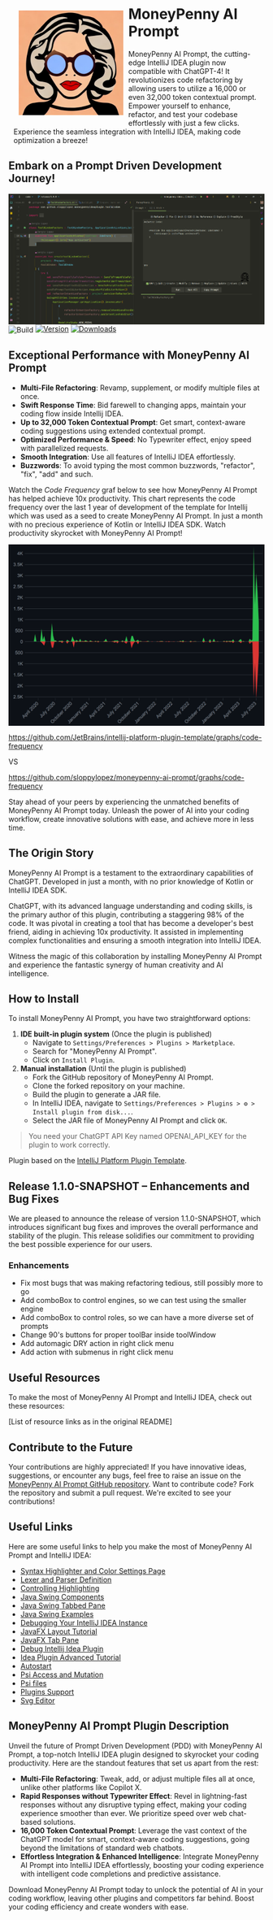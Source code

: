<div>
  <div style="margin: 10px;">
    <img style="margin: 10px;" src="src/main/resources/images/moneypenny4.jpg" alt="Prompt" height="206px" width="206px" align="left">
    <h1>MoneyPenny AI Prompt</h1>
  </div>
    <p style="margin: 10px;">
        MoneyPenny AI Prompt, the cutting-edge IntelliJ IDEA plugin now compatible with ChatGPT-4! It revolutionizes code refactoring by allowing users to utilize a 16,000 or even 32,000 token contextual prompt. Empower yourself to enhance, refactor, and test your codebase effortlessly with just a few clicks. Experience the seamless integration with IntelliJ IDEA, making code optimization a breeze!
    </p>
</div>

## Embark on a Prompt Driven Development Journey!

<img src="src/main/resources/images/img.png" alt="Prompt" align="center">
<br>
<img src="https://github.com/sloppylopez/moneypenny-idea-plugin/workflows/Build/badge.svg" alt="Build" align="center">
<a href="https://plugins.jetbrains.com/plugin/22252-moneypenny-ai"><img src="https://img.shields.io/jetbrains/plugin/v/22252-moneypenny-ai.svg" alt="Version"></a>
<a href="https://plugins.jetbrains.com/plugin/22252-moneypenny-ai"><img src="https://img.shields.io/jetbrains/plugin/d/22252-moneypenny-ai.svg" alt="Downloads"></a>

## Exceptional Performance with MoneyPenny AI Prompt

- **Multi-File Refactoring**: Revamp, supplement, or modify multiple files at once.
- **Swift Response Time**: Bid farewell to changing apps, maintain your coding flow inside Intellij IDEA.
- **Up to 32,000 Token Contextual Prompt**: Get smart, context-aware coding suggestions using extended contextual
  prompt.
- **Optimized Performance & Speed**: No Typewriter effect, enjoy speed with parallelized requests.
- **Smooth Integration**: Use all features of IntelliJ IDEA effortlessly.
- **Buzzwords**: To avoid typing the most common buzzwords, "refactor", "fix", "add" and such.

Watch the *Code Frequency* graf below to see how MoneyPenny AI Prompt has helped achieve
10x productivity. This chart represents the code frequency over the last 1 year of development of the template
for Intellij which was used as a seed to create MoneyPenny AI Prompt. In just a month with no precious
experience of Kotlin or IntelliJ IDEA SDK.
Watch productivity skyrocket with MoneyPenny AI Prompt!

<img src="src/main/resources/images/productivity_chart.png" alt="Code Frequency" align="center">

https://github.com/JetBrains/intellij-platform-plugin-template/graphs/code-frequency

VS

https://github.com/sloppylopez/moneypenny-ai-prompt/graphs/code-frequency

Stay ahead of your peers by experiencing the unmatched benefits of MoneyPenny AI Prompt today. Unleash the power of AI
into your coding workflow, create innovative solutions with ease, and achieve more in less time.

## The Origin Story

MoneyPenny AI Prompt is a testament to the extraordinary capabilities of ChatGPT. Developed in just a month, with no
prior knowledge of Kotlin or IntelliJ IDEA SDK.

ChatGPT, with its advanced language understanding and coding skills, is the primary author of this plugin, contributing
a staggering 98% of the code. It was pivotal in creating a tool that has become a developer's best friend, aiding in
achieving 10x productivity. It assisted in implementing complex functionalities and ensuring a smooth integration into
IntelliJ IDEA.

Witness the magic of this collaboration by installing MoneyPenny AI Prompt and experience the fantastic synergy of human
creativity and AI intelligence.

## How to Install

To install MoneyPenny AI Prompt, you have two straightforward options:

1. **IDE built-in plugin system** (Once the plugin is published)
    - Navigate to `Settings/Preferences > Plugins > Marketplace`.
    - Search for "MoneyPenny AI Prompt".
    - Click on `Install Plugin`.
2. **Manual installation** (Until the plugin is published)
    - Fork the GitHub repository of MoneyPenny AI Prompt.
    - Clone the forked repository on your machine.
    - Build the plugin to generate a JAR file.
    - In IntelliJ IDEA, navigate to `Settings/Preferences > Plugins > ⚙️ > Install plugin from disk...`.
    - Select the JAR file of MoneyPenny AI Prompt and click `OK`.

> You need your ChatGPT API Key named OPENAI_API_KEY for the plugin to work correctly.

Plugin based on
the [IntelliJ Platform Plugin Template](https://github.com/sloppylopez/moneypenny-idea-plugin/workflows/Build/badge.svg).

## Release 1.1.0-SNAPSHOT – Enhancements and Bug Fixes

We are pleased to announce the release of version 1.1.0-SNAPSHOT, which introduces significant bug fixes and improves
the overall performance and stability of the plugin. This release solidifies our commitment to providing the best
possible experience for our users.

### Enhancements

* Fix most bugs that was making refactoring tedious, still possibly more to go
* Add comboBox to control engines, so we can test using the smaller engine
* Add comboBox to control roles, so we can have a more diverse set of prompts
* Change 90's buttons for proper toolBar inside toolWindow
* Add automagic DRY action in right click menu
* Add action with submenus in right click menu

## Useful Resources

To make the most of MoneyPenny AI Prompt and IntelliJ IDEA, check out these resources:

[List of resource links as in the original README]

## Contribute to the Future

Your contributions are highly appreciated! If you have innovative ideas, suggestions, or encounter any bugs, feel free
to raise an issue on
the [MoneyPenny AI Prompt GitHub repository](https://github.com/sloppylopez/moneypenny-idea-plugin). Want to contribute
code? Fork the repository and submit a pull request. We're excited to see your contributions!

<div>
<h2>Useful Links</h2>

  <p>Here are some useful links to help you make the most of MoneyPenny AI Prompt and IntelliJ IDEA:</p>

  <ul>
    <li><a href="https://plugins.jetbrains.com/docs/intellij/syntax-highlighter-and-color-settings-page.html#define-a-color-settings-page">Syntax Highlighter and Color Settings Page</a></li>
    <li><a href="https://plugins.jetbrains.com/docs/intellij/lexer-and-parser-definition.html#define-a-parser">Lexer and Parser Definition</a></li>
    <li><a href="https://plugins.jetbrains.com/docs/intellij/controlling-highlighting.html">Controlling Highlighting</a></li>
    <li><a href="https://web.mit.edu/6.005/www/sp14/psets/ps4/java-6-tutorial/components.html">Java Swing Components</a></li>
    <li><a href="https://docs.oracle.com/javase/tutorial/uiswing/components/tabbedpane.html">Java Swing Tabbed Pane</a></li>
    <li><a href="https://docs.oracle.com/javase/tutorial/uiswing/examples/components/index.html#TabbedPaneDemo">Java Swing Examples</a></li>
    <li><a href="https://medium.com/agorapulse-stories/how-to-debug-your-own-intellij-idea-instance-7d7df185a48d">Debugging Your IntelliJ IDEA Instance</a></li>
    <li><a href="https://docs.oracle.com/javase/8/javafx/layout-tutorial/index.html">JavaFX Layout Tutorial</a></li>
    <li><a href="https://openjfx.io/javadoc/14/javafx.controls/javafx/scene/control/TabPane.html">JavaFX Tab Pane</a></li>
    <li><a href="https://www.youtube.com/watch?v=WRE5VwsS1X4">Debug Intellij Idea Plugin</a></li>
    <li><a href="https://developerlife.com/2021/03/13/ij-idea-plugin-advanced/">Idea Plugin Advanced Tutorial</a></li>
    <li><a href="https://intellij-support.jetbrains.com/hc/en-us/community/posts/360002476840-How-to-auto-start-initialize-plugin-on-project-loaded-">Autostart</a></li>
    <li><a href="https://developerlife.com/2021/03/13/ij-idea-plugin-advanced/#psi-access-and-mutation">Psi Access and Mutation</a></li>
    <li><a href="https://plugins.jetbrains.com/docs/intellij/psi-files.html#how-do-i-get-a-psi-file">Psi files</a></li>
    <li><a href="https://plugins.jetbrains.com/docs/intellij/plugin-dependencies.html?from=jetbrains.org#bundled-and-other-plugins">Plugins Support</a></li>
    <li><a href="https://mediamodifier.com/svg-editor#">Svg Editor</a></li>
  </ul>
</div>

## MoneyPenny AI Prompt Plugin Description

<!-- Plugin description -->
Unveil the future of Prompt Driven Development (PDD) with MoneyPenny AI Prompt, a top-notch IntelliJ IDEA plugin
designed to skyrocket your coding productivity. Here are the standout features that set us apart from the rest:

- **Multi-File Refactoring**: Tweak, add, or adjust multiple files all at once, unlike other platforms like Copilot X.
- **Rapid Responses without Typewriter Effect**: Revel in lightning-fast responses without any disruptive typing effect,
  making your coding experience smoother than ever. We prioritize speed over web chat-based solutions.
- **16,000 Token Contextual Prompt**: Leverage the vast context of the ChatGPT model for smart, context-aware coding
  suggestions, going beyond the limitations of standard web chatbots.
- **Effortless Integration & Enhanced Intelligence**: Integrate MoneyPenny AI Prompt into IntelliJ IDEA effortlessly,
  boosting your coding experience with intelligent code completions and predictive assistance.

Download MoneyPenny AI Prompt today to unlock the potential of AI in your coding workflow, leaving other plugins and
competitors far behind. Boost your coding efficiency and create wonders with ease.
<!-- Plugin description end -->
